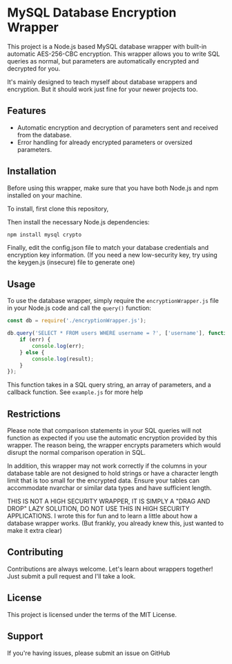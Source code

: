 # MySQL Database Encryption Wrapper

This project is a Node.js based MySQL database wrapper with built-in automatic AES-256-CBC encryption.
This wrapper allows you to write SQL queries as normal, but parameters are automatically encrypted and decrypted for you.

It's mainly designed to teach myself about database wrappers and encryption. But it should work just fine for your newer projects too.

## Features

- Automatic encryption and decryption of parameters sent and received from the database.
- Error handling for already encrypted parameters or oversized parameters.

## Installation

Before using this wrapper, make sure that you have both Node.js and npm installed on your machine.

To install, first clone this repository,

Then install the necessary Node.js dependencies:

```javascript
npm install mysql crypto
```

Finally, edit the config.json file to match your database credentials and encryption key information.
(If you need a new low-security key, try using the keygen.js (insecure) file to generate one)

## Usage

To use the database wrapper, simply require the `encryptionWrapper.js` file in your Node.js code and call the `query()` function:

```javascript
const db = require('./encryptionWrapper.js');

db.query('SELECT * FROM users WHERE username = ?', ['username'], function(err, result) {
    if (err) {
        console.log(err);
    } else {
        console.log(result);
    }
});
```

This function takes in a SQL query string, an array of parameters, and a callback function.
See `example.js` for more help 

## Restrictions

Please note that comparison statements in your SQL queries will not function as expected if you use the automatic encryption provided by this wrapper. The reason being, the wrapper encrypts parameters which would disrupt the normal comparison operation in SQL.

In addition, this wrapper may not work correctly if the columns in your database table are not designed to hold strings or have a character length limit that is too small for the encrypted data. Ensure your tables can accommodate nvarchar or similar data types and have sufficient length.

THIS IS NOT A HIGH SECURITY WRAPPER, IT IS SIMPLY A "DRAG AND DROP" LAZY SOLUTION, DO NOT USE THIS IN HIGH SECURITY APPLICATIONS.
I wrote this for fun and to learn a little about how a database wrapper works.
(But frankly, you already knew this, just wanted to make it extra clear)

## Contributing

Contributions are always welcome. Let's learn about wrappers together!
Just submit a pull request and I'll take a look.

## License

This project is licensed under the terms of the MIT License.

## Support

If you're having issues, please submit an issue on GitHub
